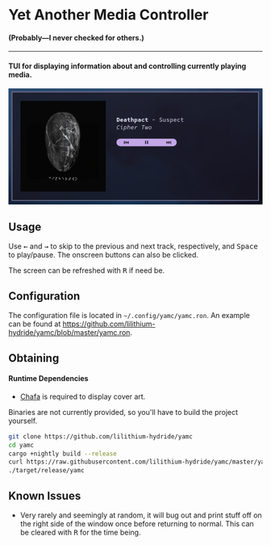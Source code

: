 # Yet Another Media Controller
#### (Probably—I never checked for others.)

***

#### TUI for displaying information about and controlling currently playing media.

![Image showing a preview of the application's interface](preview.png)

## Usage

Use <kbd>←</kbd> and <kbd>→</kbd> to skip to the previous and next track, respectively, and <kbd>Space</kbd> to play/pause. The onscreen buttons can also be clicked. 

The screen can be refreshed with <kbd>R</kbd> if need be.


## Configuration

The configuration file is located in `~/.config/yamc/yamc.ron`. An example can be found at https://github.com/lilithium-hydride/yamc/blob/master/yamc.ron.


## Obtaining

#### Runtime Dependencies
<!--* [ffmpeg](https://ffmpeg.org) is required for `ffmpeg` cover art extraction, although any player which properly populates the `mpris:artUrl` field with a local file will work properly with the default `mpris_arturl` option.-->
* [Chafa](https://github.com/hpjansson/chafa/) is required to display cover art.

Binaries are not currently provided, so you'll have to build the project yourself.
```sh
git clone https://github.com/lilithium-hydride/yamc
cd yamc
cargo +nightly build --release
curl https://raw.githubusercontent.com/lilithium-hydride/yamc/master/yamc.ron -o $XDG_CONFIG_HOME/yamc/yamc.ron --create-dirs
./target/release/yamc
```


## Known Issues

* Very rarely and seemingly at random, it will bug out and print stuff off on the right side of the window once before returning to normal. This can be cleared with <kbd>R</kbd> for the time being.